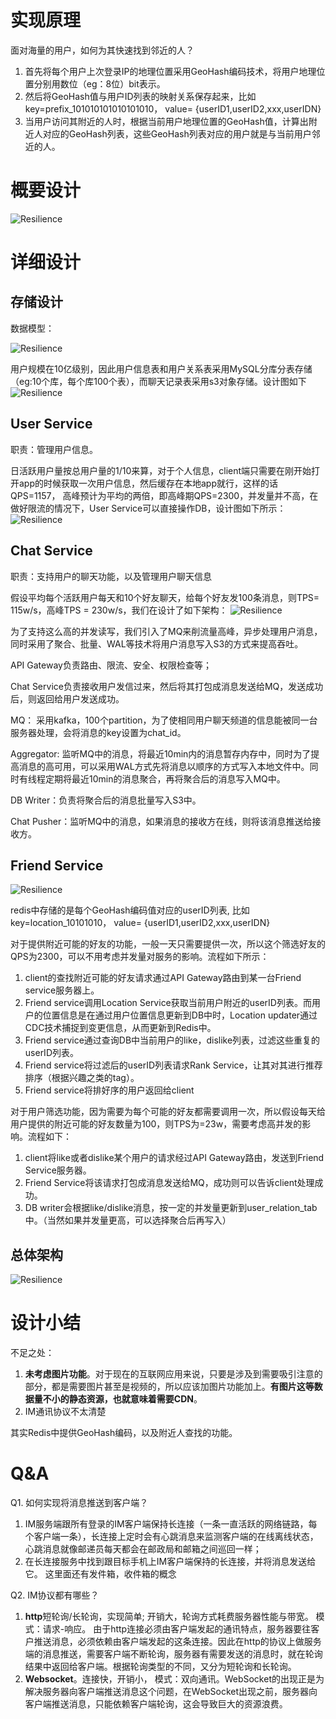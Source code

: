 # 实现原理
面对海量的用户，如何为其快速找到邻近的人？
1. 首先将每个用户上次登录IP的地理位置采用GeoHash编码技术，将用户地理位置分别用数位（eg：8位）bit表示。
2. 然后将GeoHash值与用户ID列表的映射关系保存起来，比如key=prefix_101010101010101010， value= {userID1,userID2,xxx,userIDN}
3. 当用户访问其附近的人时，根据当前用户地理位置的GeoHash值，计算出附近人对应的GeoHash列表，这些GeoHash列表对应的用户就是与当前用户邻近的人。

# 概要设计
![Resilience](./../pictures/know_new_friends/brief.drawio.png)

# 详细设计
## 存储设计
数据模型：

![Resilience](./../pictures/know_new_friends/er.drawio.png)

用户规模在10亿级别，因此用户信息表和用户关系表采用MySQL分库分表存储（eg:10个库，每个库100个表），而聊天记录表采用s3对象存储。设计图如下
![Resilience](./../pictures/know_new_friends/db.drawio.png)

## User Service
职责：管理用户信息。

日活跃用户量按总用户量的1/10来算，对于个人信息，client端只需要在刚开始打开app的时候获取一次用户信息，然后缓存在本地app就行，这样的话QPS=1157， 高峰预计为平均的两倍，即高峰期QPS=2300，并发量并不高，在做好限流的情况下，User Service可以直接操作DB，设计图如下所示：
![Resilience](./../pictures/know_new_friends/user_service.drawio.png)
## Chat Service 
职责：支持用户的聊天功能，以及管理用户聊天信息

假设平均每个活跃用户每天和10个好友聊天，给每个好友发100条消息，则TPS= 115w/s，高峰TPS = 230w/s，我们在设计了如下架构：
![Resilience](./../pictures/know_new_friends/chat_service.drawio.png)

为了支持这么高的并发读写，我们引入了MQ来削流量高峰，异步处理用户消息，同时采用了聚合、批量、WAL等技术将用户消息写入S3的方式来提高吞吐。

API Gateway负责路由、限流、安全、权限检查等；

Chat Service负责接收用户发信过来，然后将其打包成消息发送给MQ，发送成功后，则返回给用户发送成功。

MQ： 采用kafka，100个partition，为了使相同用户聊天频道的信息能被同一台服务器处理，会将消息的key设置为chat_id。

Aggregator: 监听MQ中的消息，将最近10min内的消息暂存内存中，同时为了提高消息的高可用，可以采用WAL方式先将消息以顺序的方式写入本地文件中。同时有线程定期将最近10min的消息聚合，再将聚合后的消息写入MQ中。

DB Writer：负责将聚合后的消息批量写入S3中。

Chat Pusher：监听MQ中的消息，如果消息的接收方在线，则将该消息推送给接收方。
## Friend Service
![Resilience](./../pictures/know_new_friends/friend_service.drawio.png)

redis中存储的是每个GeoHash编码值对应的userID列表, 比如key=location_10101010， value= {userID1,userID2,xxx,userIDN}

对于提供附近可能的好友的功能，一般一天只需要提供一次，所以这个筛选好友的QPS为2300，可以不用考虑并发量对服务的影响。流程如下所示：
1. client的查找附近可能的好友请求通过API Gateway路由到某一台Friend service服务器上。
2. Friend service调用Location Service获取当前用户附近的userID列表。而用户的位置信息是在通过用户位置信息更新到DB中时，Location updater通过CDC技术捕捉到变更信息，从而更新到Redis中。
3. Friend service通过查询DB中当前用户的like，dislike列表，过滤这些重复的userID列表。
4. Friend service将过滤后的userID列表请求Rank Service，让其对其进行推荐排序（根据兴趣之类的tag）。
5. Friend service将排好序的用户返回给client

对于用户筛选功能，因为需要为每个可能的好友都需要调用一次，所以假设每天给用户提供的附近可能的好友数量为100，则TPS为=23w，需要考虑高并发的影响。流程如下：
1. client将like或者dislike某个用户的请求经过API Gateway路由，发送到Friend Service服务器。
2. Friend Service将该请求打包成消息发送给MQ，成功则可以告诉client处理成功。
3. DB writer会根据like/dislike消息，按一定的并发量更新到user_relation_tab中。（当然如果并发量更高，可以选择聚合后再写入）

## 总体架构
![Resilience](./../pictures/know_new_friends/final.drawio.png)
# 设计小结
不足之处：
1. **未考虑图片功能**。对于现在的互联网应用来说，只要是涉及到需要吸引注意的部分，都是需要图片甚至是视频的，所以应该加图片功能加上。**有图片这等数据量不小的静态资源，也就意味着需要CDN**。
2. IM通讯协议不太清楚

其实Redis中提供GeoHash编码，以及附近人查找的功能。

# Q&A
Q1. 如何实现将消息推送到客户端？
1. IM服务端跟所有登录的IM客户端保持长连接（一条一直活跃的网络链路，每个客户端一条），长连接上定时会有心跳消息来监测客户端的在线离线状态，心跳消息就像邮递员每天都会在邮政局和邮箱之间巡回一样；
2. 在长连接服务中找到跟目标手机上IM客户端保持的长连接，并将消息发送给它。 这里面还有发件箱，收件箱的概念

Q2. IM协议都有哪些？
1. **http**短轮询/长轮询，实现简单; 开销大，轮询方式耗费服务器性能与带宽。 模式：请求-响应。 由于http连接必须由客户端发起的通讯特点，服务器要往客户推送消息，必须依赖由客户端发起的这条连接。因此在http的协议上做服务端的消息推送，需要客户端不断轮询，服务器有需要发送的消息时，就在轮询结果中返回给客户端。根据轮询类型的不同，又分为短轮询和长轮询。
2. **Websocket**。连接快，开销小， 模式：双向通讯。WebSocket的出现正是为解决服务器向客户端推送消息这个问题，在WebSocket出现之前，服务器向客户端推送消息，只能依赖客户端轮询，这会导致巨大的资源浪费。

